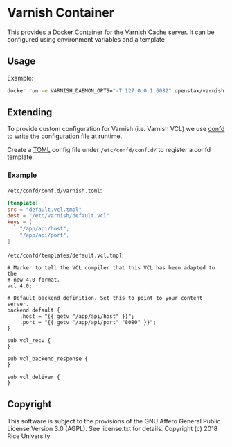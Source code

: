# Varnish Container

This provides a Docker Container for the Varnish Cache server. It can be configured using environment variables and a template

## Usage

Example:
```sh
docker run -e VARNISH_DAEMON_OPTS="-T 127.0.0.1:6082" openstax/varnish:latest 
```

## Extending

To provide custom configuration for Varnish (i.e. Varnish VCL) we use [confd](http://www.confd.io/) to write the configuration file at runtime.

Create a [TOML](https://github.com/mojombo/toml) config file under `/etc/confd/conf.d/` to register a confd template.

### Example

`/etc/confd/conf.d/varnish.toml`:

```toml
[template]
src = "default.vcl.tmpl"
dest = "/etc/varnish/default.vcl"
keys = [
    "/app/api/host",
    "/app/api/port",
]
```

`/etc/confd/templates/default.vcl.tmpl`:

```vcl
# Marker to tell the VCL compiler that this VCL has been adapted to the
# new 4.0 format.
vcl 4.0;

# Default backend definition. Set this to point to your content server.
backend default {
    .host = "{{ getv "/app/api/host" }}";
    .port = "{{ getv "/app/api/port" "8080" }}";
}

sub vcl_recv {
}

sub vcl_backend_response {
}

sub vcl_deliver {
}
```

## Copyright

This software is subject to the provisions of the GNU Affero General Public License Version 3.0 (AGPL). See license.txt for details. Copyright (c) 2018 Rice University
